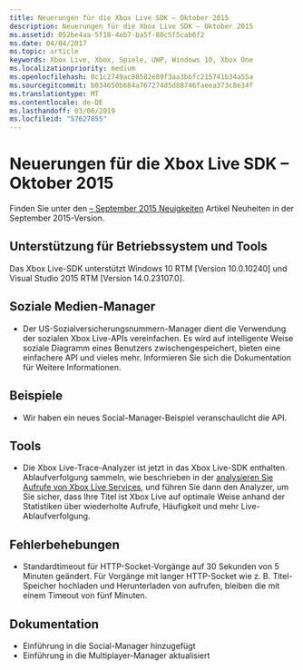 ```yaml
---
title: Neuerungen für die Xbox Live SDK – Oktober 2015
description: Neuerungen für die Xbox Live SDK – Oktober 2015
ms.assetid: 052be4aa-5f18-4eb7-ba5f-80c5f5cab6f2
ms.date: 04/04/2017
ms.topic: article
keywords: Xbox Live, Xbox, Spiele, UWP, Windows 10, Xbox One
ms.localizationpriority: medium
ms.openlocfilehash: 0c1c2749ac88582e89f3aa3bbfc215741b34a55a
ms.sourcegitcommit: b034650b684a767274d5d88746faeea373c8e34f
ms.translationtype: MT
ms.contentlocale: de-DE
ms.lasthandoff: 03/06/2019
ms.locfileid: "57627855"
---
```

# <a name="whats-new-for-the-xbox-live-sdk---october-2015"></a>Neuerungen für die Xbox Live SDK – Oktober 2015

Finden Sie unter den [– September 2015 Neuigkeiten](1509-whats-new.md) Artikel Neuheiten in der September 2015-Version.


## <a name="os-and-tool-support"></a>Unterstützung für Betriebssystem und Tools
Das Xbox Live-SDK unterstützt Windows 10 RTM [Version 10.0.10240] und Visual Studio 2015 RTM [Version 14.0.23107.0].

## <a name="social-manager"></a>Soziale Medien-Manager
* Der US-Sozialversicherungsnummern-Manager dient die Verwendung der sozialen Xbox Live-APIs vereinfachen.  Es wird auf intelligente Weise soziale Diagramm eines Benutzers zwischengespeichert, bieten eine einfachere API und vieles mehr.  Informieren Sie sich die Dokumentation für Weitere Informationen.

## <a name="samples"></a>Beispiele
* Wir haben ein neues Social-Manager-Beispiel veranschaulicht die API.

## <a name="tools"></a>Tools
* Die Xbox Live-Trace-Analyzer ist jetzt in das Xbox Live-SDK enthalten.  Ablaufverfolgung sammeln, wie beschrieben in der [analysieren Sie Aufrufe von Xbox Live Services](../tools/analyze-service-calls.md), und führen Sie dann den Analyzer, um Sie sicher, dass Ihre Titel ist Xbox Live auf optimale Weise anhand der Statistiken über wiederholte Aufrufe, Häufigkeit und mehr Live-Ablaufverfolgung.

## <a name="bug-fixes"></a>Fehlerbehebungen
* Standardtimeout für HTTP-Socket-Vorgänge auf 30 Sekunden von 5 Minuten geändert.  Für Vorgänge mit langer HTTP-Socket wie z. B. Titel-Speicher hochladen und Herunterladen von aufrufen, bleiben die mit einem Timeout von fünf Minuten.

## <a name="documentation"></a>Dokumentation
* Einführung in die Social-Manager hinzugefügt
* Einführung in die Multiplayer-Manager aktualisiert
